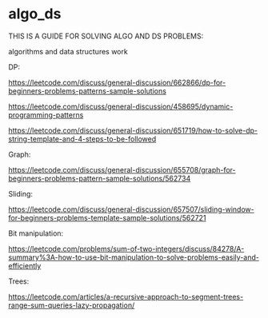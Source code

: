 # algo_ds

THIS IS A GUIDE FOR SOLVING ALGO AND DS PROBLEMS:

algorithms and data structures work

DP:

https://leetcode.com/discuss/general-discussion/662866/dp-for-beginners-problems-patterns-sample-solutions

https://leetcode.com/discuss/general-discussion/458695/dynamic-programming-patterns

https://leetcode.com/discuss/general-discussion/651719/how-to-solve-dp-string-template-and-4-steps-to-be-followed

Graph:

https://leetcode.com/discuss/general-discussion/655708/graph-for-beginners-problems-pattern-sample-solutions/562734

Sliding:

https://leetcode.com/discuss/general-discussion/657507/sliding-window-for-beginners-problems-template-sample-solutions/562721

Bit manipulation:

https://leetcode.com/problems/sum-of-two-integers/discuss/84278/A-summary%3A-how-to-use-bit-manipulation-to-solve-problems-easily-and-efficiently


Trees:

https://leetcode.com/articles/a-recursive-approach-to-segment-trees-range-sum-queries-lazy-propagation/
